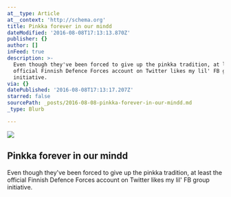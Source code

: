 ```yaml
---
at__type: Article
at__context: 'http://schema.org'
title: Pinkka forever in our mindd
dateModified: '2016-08-08T17:13:13.870Z'
publisher: {}
author: []
inFeed: true
description: >-
  Even though they've been forced to give up the pinkka tradition, at least the
  official Finnish Defence Forces account on Twitter likes my lil' FB group
  initiative.
via: {}
datePublished: '2016-08-08T17:13:17.207Z'
starred: false
sourcePath: _posts/2016-08-08-pinkka-forever-in-our-mindd.md
_type: Blurb

---
```

<article style=""><img src="https://the-grid-user-content.s3-us-west-2.amazonaws.com/ca0bf1b0-efb2-4a7c-96b1-a97dfa7da6aa.png" /><h1>Pinkka forever in our mindd</h1><p>Even though they've been forced to give up the pinkka tradition, at least the official Finnish Defence Forces account on Twitter likes my lil' FB group initiative.</p></article>
